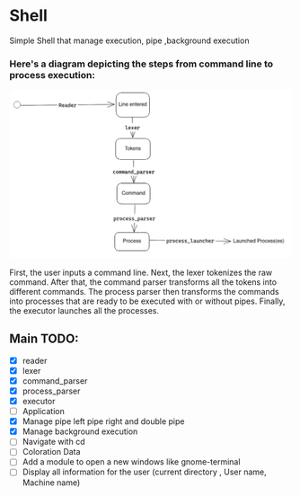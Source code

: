 # Shell

Simple Shell that manage execution, pipe ,background execution


### Here's a diagram depicting the steps from command line to process execution:

![DIAGRAMME](/ressources/ParsingCommandStep.png "ParsingCommandStep")

First, the user inputs a command line. Next, the lexer tokenizes the raw command. After that, the command parser transforms all the tokens into different commands. The process parser then transforms the commands into processes that are ready to be executed with or without pipes. Finally, the executor launches all the processes.

## Main TODO:
* [x] reader
* [x] lexer
* [x] command_parser
* [x] process_parser 
* [x] executor
* [ ]  Application
* [x] Manage pipe left pipe right and double pipe
* [x] Manage background execution
* [ ] Navigate with cd 
* [ ] Coloration Data
* [ ] Add a module to open a new windows like gnome-terminal
* [ ] Display all information for the user (current directory , User name, Machine name)